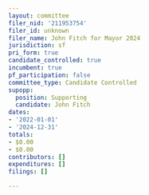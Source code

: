 ```yaml
---
layout: committee
filer_nid: '211953754'
filer_id: unknown
filer_name: John Fitch for Mayor 2024
jurisdiction: sf
pri_form: true
candidate_controlled: true
incumbent: true
pf_participation: false
committee_type: Candidate Controlled
supopp:
  position: Supporting
  candidate: John Fitch
dates:
- '2022-01-01'
- '2024-12-31'
totals:
- $0.00
- $0.00
contributors: []
expenditures: []
filings: []

---
```

